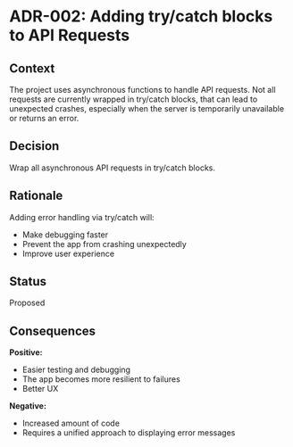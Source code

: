 # ADR-002: Adding try/catch blocks to API Requests

## Context  
The project uses asynchronous functions to handle API requests. Not all requests are currently wrapped in try/catch blocks, that can lead to unexpected crashes, especially when the server is temporarily unavailable or returns an error.

## Decision  
Wrap all asynchronous API requests in try/catch blocks.

## Rationale  
Adding error handling via try/catch will:
- Make debugging faster
- Prevent the app from crashing unexpectedly
- Improve user experience

## Status  
Proposed

## Consequences  
**Positive:**
- Easier testing and debugging  
- The app becomes more resilient to failures  
- Better UX

**Negative:**
- Increased amount of code  
- Requires a unified approach to displaying error messages
